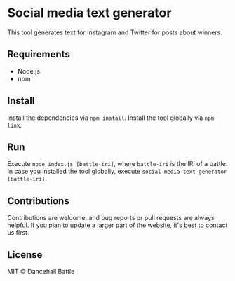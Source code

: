 # Social media text generator

This tool generates text for Instagram and Twitter for posts about winners.

## Requirements
- Node.js
- npm

## Install
Install the dependencies via `npm install`.
Install the tool globally via `npm link`.

## Run
Execute `node index.js [battle-iri]`, 
where `battle-iri` is the IRI of a battle.
In case you installed the tool globally,
execute `social-media-text-generator [battle-iri]`.

## Contributions
Contributions are welcome, and bug reports or pull requests are always helpful. 
If you plan to update a larger part of the website, it's best to contact us first.

## License
MIT &copy; Dancehall Battle